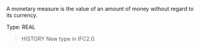 A monetary measure is the value of an amount of money without regard to its currency.

<!-- end of short definition -->


Type: REAL

> HISTORY New type in IFC2.0.
